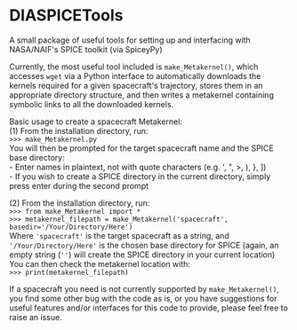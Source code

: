 # DIASPICETools
A small package of useful tools for setting up and interfacing with NASA/NAIF's SPICE toolkit (via SpiceyPy)

Currently, the most useful tool included is `make_Metakernel()`, which accesses `wget` via a Python interface to automatically downloads the kernels required for a given spacecraft's trajectory, stores them in an appropriate directory structure, and then writes a metakernel containing symbolic links to all the downloaded kernels.

Basic usage to create a spacecraft Metakernel: <br>
(1) From the installation directory, run: <br>
`>>> make_Metakernel.py` <br>
You will then be prompted for the target spacecraft name and the SPICE base directory: <br>
    - Enter names in plaintext, not with quote characters (e.g. ', ", >, ), }, ]) <br>
    - If you wish to create a SPICE directory in the current directory, simply press enter during the second prompt <br>

(2) From the installation directory, run: <br>
`>>> from make_Metakernel import *` <br>
`>>> metakernel_filepath = make_Metakernel('spacecraft', basedir='/Your/Directory/Here')` <br>
Where `'spacecraft'` is the target spacecraft as a string, and `'/Your/Directory/Here'` is the chosen base directory for SPICE (again, an empty string (`''`) will create the SPICE directory in your current location) <br>
You can then check the metakernel location with: <br>
`>>> print(metakernel_filepath)` <br>

If a spacecraft you need is not currently supported by `make_Metakernel()`, you find some other bug with the code as is, or you have suggestions for useful features and/or interfaces for this code to provide, please feel free to raise an issue.


